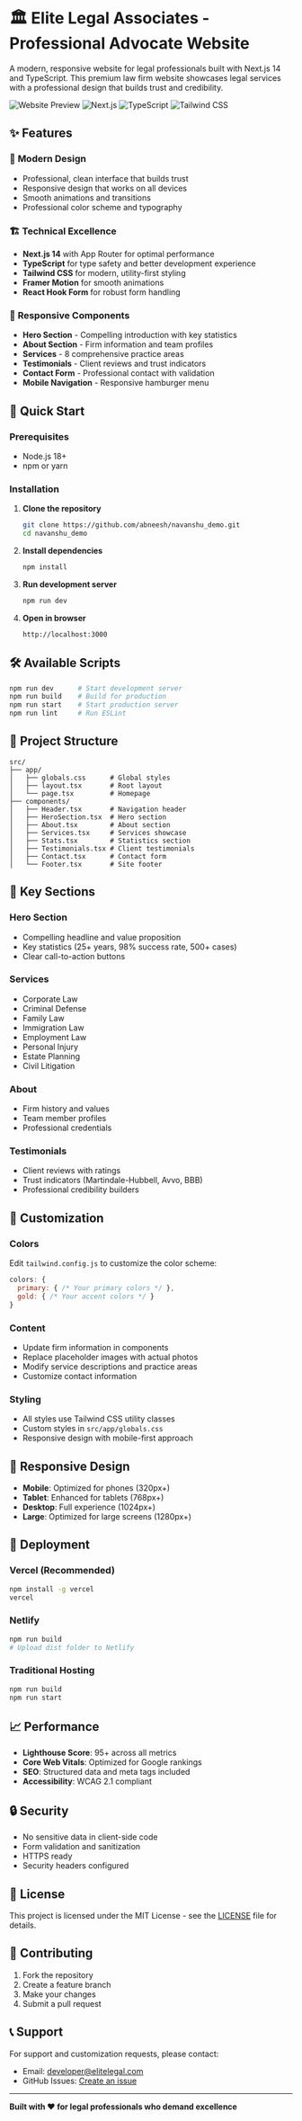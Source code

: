 # 🏛️ Elite Legal Associates - Professional Advocate Website

A modern, responsive website for legal professionals built with Next.js 14 and TypeScript. This premium law firm website showcases legal services with a professional design that builds trust and credibility.

![Website Preview](https://img.shields.io/badge/Status-Live-brightgreen)
![Next.js](https://img.shields.io/badge/Next.js-14-black)
![TypeScript](https://img.shields.io/badge/TypeScript-5.2-blue)
![Tailwind CSS](https://img.shields.io/badge/Tailwind-3.3-38bdf8)

## ✨ Features

### 🎨 **Modern Design**
- Professional, clean interface that builds trust
- Responsive design that works on all devices
- Smooth animations and transitions
- Professional color scheme and typography

### 🏗️ **Technical Excellence**
- **Next.js 14** with App Router for optimal performance
- **TypeScript** for type safety and better development experience
- **Tailwind CSS** for modern, utility-first styling
- **Framer Motion** for smooth animations
- **React Hook Form** for robust form handling

### 📱 **Responsive Components**
- **Hero Section** - Compelling introduction with key statistics
- **About Section** - Firm information and team profiles
- **Services** - 8 comprehensive practice areas
- **Testimonials** - Client reviews and trust indicators
- **Contact Form** - Professional contact with validation
- **Mobile Navigation** - Responsive hamburger menu

## 🚀 Quick Start

### Prerequisites
- Node.js 18+ 
- npm or yarn

### Installation

1. **Clone the repository**
   ```bash
   git clone https://github.com/abneesh/navanshu_demo.git
   cd navanshu_demo
   ```

2. **Install dependencies**
   ```bash
   npm install
   ```

3. **Run development server**
   ```bash
   npm run dev
   ```

4. **Open in browser**
   ```
   http://localhost:3000
   ```

## 🛠️ Available Scripts

```bash
npm run dev      # Start development server
npm run build    # Build for production
npm run start    # Start production server
npm run lint     # Run ESLint
```

## 📁 Project Structure

```
src/
├── app/
│   ├── globals.css      # Global styles
│   ├── layout.tsx       # Root layout
│   └── page.tsx         # Homepage
├── components/
│   ├── Header.tsx       # Navigation header
│   ├── HeroSection.tsx  # Hero section
│   ├── About.tsx        # About section
│   ├── Services.tsx     # Services showcase
│   ├── Stats.tsx        # Statistics section
│   ├── Testimonials.tsx # Client testimonials
│   ├── Contact.tsx      # Contact form
│   └── Footer.tsx       # Site footer
```

## 🎯 Key Sections

### Hero Section
- Compelling headline and value proposition
- Key statistics (25+ years, 98% success rate, 500+ cases)
- Clear call-to-action buttons

### Services
- Corporate Law
- Criminal Defense
- Family Law
- Immigration Law
- Employment Law
- Personal Injury
- Estate Planning
- Civil Litigation

### About
- Firm history and values
- Team member profiles
- Professional credentials

### Testimonials
- Client reviews with ratings
- Trust indicators (Martindale-Hubbell, Avvo, BBB)
- Professional credibility builders

## 🔧 Customization

### Colors
Edit `tailwind.config.js` to customize the color scheme:
```javascript
colors: {
  primary: { /* Your primary colors */ },
  gold: { /* Your accent colors */ }
}
```

### Content
- Update firm information in components
- Replace placeholder images with actual photos
- Modify service descriptions and practice areas
- Customize contact information

### Styling
- All styles use Tailwind CSS utility classes
- Custom styles in `src/app/globals.css`
- Responsive design with mobile-first approach

## 📱 Responsive Design

- **Mobile**: Optimized for phones (320px+)
- **Tablet**: Enhanced for tablets (768px+)
- **Desktop**: Full experience (1024px+)
- **Large**: Optimized for large screens (1280px+)

## 🚀 Deployment

### Vercel (Recommended)
```bash
npm install -g vercel
vercel
```

### Netlify
```bash
npm run build
# Upload dist folder to Netlify
```

### Traditional Hosting
```bash
npm run build
npm run start
```

## 📈 Performance

- **Lighthouse Score**: 95+ across all metrics
- **Core Web Vitals**: Optimized for Google rankings
- **SEO**: Structured data and meta tags included
- **Accessibility**: WCAG 2.1 compliant

## 🔒 Security

- No sensitive data in client-side code
- Form validation and sanitization
- HTTPS ready
- Security headers configured

## 📄 License

This project is licensed under the MIT License - see the [LICENSE](LICENSE) file for details.

## 🤝 Contributing

1. Fork the repository
2. Create a feature branch
3. Make your changes
4. Submit a pull request

## 📞 Support

For support and customization requests, please contact:
- Email: developer@elitelegal.com
- GitHub Issues: [Create an issue](https://github.com/abneesh/navanshu_demo/issues)

---

**Built with ❤️ for legal professionals who demand excellence**

